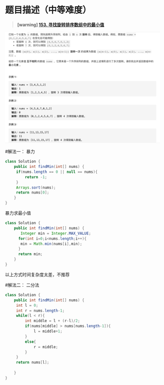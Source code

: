 #  **题目描述（中等难度）**

> **[warning] [153. 寻找旋转排序数组中的最小值](https://leetcode-cn.com/problems/find-minimum-in-rotated-sorted-array/)**

![](../image/153.png)

#解法一： 暴力
```java
class Solution {
    public int findMin(int[] nums) {
     if(nums.length == 0 || null == nums){
         return -1;
     }   
     Arrays.sort(nums);
     return nums[0];
    }
}
```
暴力求最小值 
```java
class Solution {
    public int findMin(int[] nums) {
       Integer min = Integer.MAX_VALUE;
      for(int i=0;i<nums.length;i++){
       min = Math.min(nums[i],min);
      }
      return min;
    }
}
```
以上方式时间复杂度太差，不推荐

#解法二： 二分法

```java
class Solution {
    public int findMin(int[] nums) {
     int l = 0;
     int r = nums.length-1;
     while(l < r){
         int middle = l + (r-l)/2;
         if(nums[middle] > nums[nums.length-1]){
             l = middle+1;
         }
         else{
             r = middle;
         }
     }
     return nums[l];

    }
}
```

